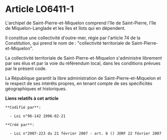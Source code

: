 # Article LO6411-1

L'archipel de Saint-Pierre-et-Miquelon comprend l'île de Saint-Pierre, l'île de Miquelon-Langlade et les îles et îlots qui en
dépendent.

Il constitue une collectivité d'outre-mer, régie par l'article 74 de la Constitution, qui prend le nom de : "collectivité
territoriale de Saint-Pierre-et-Miquelon".

La collectivité territoriale de Saint-Pierre-et-Miquelon s'administre librement par ses élus et par la voie du référendum
local, dans les conditions prévues par le présent code.

La République garantit la libre administration de Saint-Pierre-et-Miquelon et le respect de ses intérêts propres, en tenant
compte de ses spécificités géographiques et historiques.

**Liens relatifs à cet article**

	**Codifié par**:

	  - Loi n°96-142 1996-02-21

	**Créé par**:

	  - Loi n°2007-223 du 21 février 2007 - art. 6 () JORF 22 février 2007

